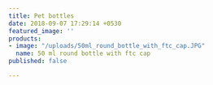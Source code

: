 ```yaml
---
title: Pet bottles
date: 2018-09-07 17:29:14 +0530
featured_image: ''
products:
- image: "/uploads/50ml_round_bottle_with_ftc_cap.JPG"
  name: 50 ml round bottle with ftc cap
published: false

---
```

